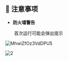 ##  :small_red_triangle: 注意事项

- **防火墙警告**

  ​	首次运行可能会弹出提示

![MhwiZfOz3VdDPU5](https://i.loli.net/2021/02/04/oQlNtMih6wBkyqE.png)

![2](https://i.loli.net/2021/02/04/6emdJoztgcbrsBW.png)